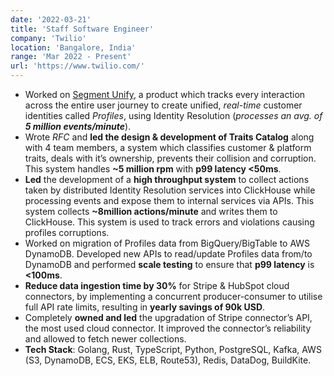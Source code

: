 ```yaml
---
date: '2022-03-21'
title: 'Staff Software Engineer'
company: 'Twilio'
location: 'Bangalore, India'
range: 'Mar 2022 - Present'
url: 'https://www.twilio.com/'
---
```


- Worked on [Segment Unify](https://segment.com/docs/unify/), a product which tracks every interaction across the entire user journey to create unified, _real-time_ customer identities called _Profiles_, using Identity Resolution (_processes an avg. of **5 million events/minute**_).
- Wrote _RFC_ and **led the design & development of Traits Catalog** along with 4 team members, a system which classifies customer & platform traits, deals with it’s ownership, prevents their collision and corruption. This system handles **~5 million rpm** with **p99 latency <50ms**.
- **Led** the development of a **high throughput system** to collect actions taken by distributed Identity Resolution services into ClickHouse while processing events and expose them to internal services via APIs. This system collects **~8million actions/minute** and writes them to ClickHouse. This system is used to track errors and violations causing profiles corruptions.
- Worked on migration of Profiles data from BigQuery/BigTable to AWS DynamoDB. Developed new APIs to read/update Profiles data from/to DynamoDB and performed **scale testing** to ensure that **p99 latency** is **<100ms**.
- **Reduce data ingestion time by 30%** for Stripe & HubSpot cloud connectors, by implementing a concurrent producer-consumer to utilise full API rate limits, resulting in **yearly savings of 90k USD**.
- Completely **owned and led** the upgradation of Stripe connector’s API, the most used cloud connector. It improved the connector’s reliability and allowed to fetch newer collections.
- **Tech Stack**: Golang, Rust, TypeScript, Python, PostgreSQL, Kafka, AWS (S3, DynamoDB, ECS, EKS, ELB, Route53), Redis, DataDog, BuildKite.
